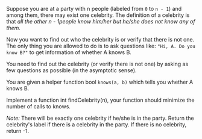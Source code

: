 Suppose you are at a party with n people (labeled from `0` to `n - 1`) and among them, there may exist one celebrity. The definition of a celebrity is that *all the other n - 1people know him/her but he/she does not know any of them.*

Now you want to find out who the celebrity is or verify that there is not one. The only thing you are allowed to do is to ask questions like: `"Hi, A. Do you know B?"` to get information of whether A knows B. 

You need to find out the celebrity (or verify there is not one) by asking as few questions as possible (in the asymptotic sense).

You are given a helper function bool `knows(a, b)` which tells you whether A knows B. 

Implement a function int findCelebrity(n), your function should minimize the number of calls to knows.

*Note:* 
There will be exactly one celebrity if he/she is in the party. Return the celebrity's label if there is a celebrity in the party. If there is no celebrity, return -1.